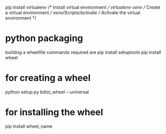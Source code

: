  pip install virtualenv /* Install virtual environment */
 virtualenv venv /* Create a virtual environment */
 venv/Scripts/activate /* Activate the virtual environment */


# python packaging 
  building a wheelfile commands required are
  pip install setuptools 
  pip install wheel

# for creating a wheel 
  python setup.py bdist_wheel --universal

# for installing the wheel
  pip install wheel_name
 
